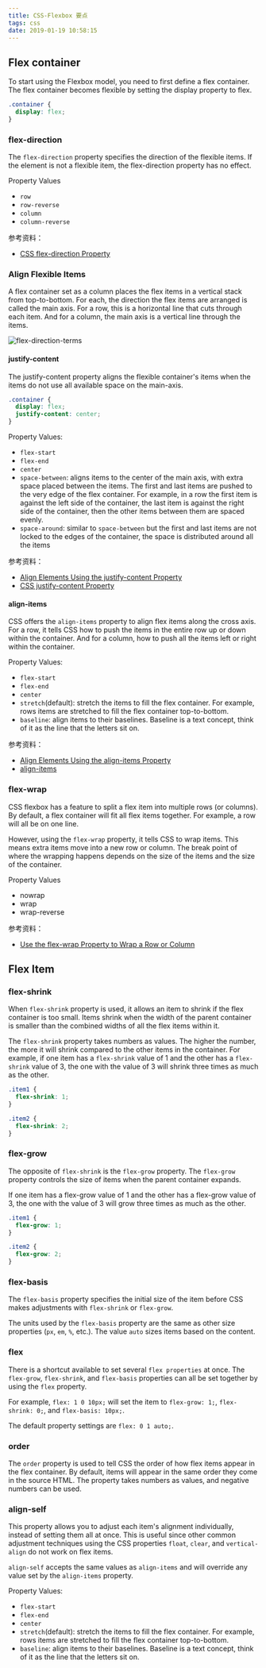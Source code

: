 ```yaml
---
title: CSS-Flexbox 要点
tags: css
date: 2019-01-19 10:58:15
---
```



## Flex container

To start using the Flexbox model, you need to first define a flex container. The flex container becomes flexible by setting the display property to flex.

```css
.container {
  display: flex;
}
```

### flex-direction

The `flex-direction` property specifies the direction of the flexible items. If the element is not a flexible item, the flex-direction property has no effect.

Property Values

- `row`
- `row-reverse`
- `column`
- `column-reverse`

参考资料：

- [CSS flex-direction Property](https://www.w3schools.com/cssref/css3_pr_flex-direction.asp)

### Align Flexible Items

A flex container set as a column places the flex items in a vertical stack from top-to-bottom. For each, the direction the flex items are arranged is called the main axis. For a row, this is a horizontal line that cuts through each item. And for a column, the main axis is a vertical line through the items.

![flex-direction-terms](https://www.w3.org/TR/css-flexbox-1/images/flex-direction-terms.svg)

#### justify-content

The justify-content property aligns the flexible container's items when the items do not use all available space on the main-axis.

```css
.container {
  display: flex;
  justify-content: center;
}
```

Property Values:

- `flex-start`
- `flex-end`
- `center`
- `space-between`: aligns items to the center of the main axis, with extra space placed between the items. The first and last items are pushed to the very edge of the flex container. For example, in a row the first item is against the left side of the container, the last item is against the right side of the container, then the other items between them are spaced evenly.
- `space-around`: similar to `space-between` but the first and last items are not locked to the edges of the container, the space is distributed around all the items

参考资料：

- [Align Elements Using the justify-content Property](https://learn.freecodecamp.org/responsive-web-design/css-flexbox/align-elements-using-the-justify-content-property/)
- [CSS justify-content Property](https://www.w3schools.com/cssref/css3_pr_justify-content.asp)

#### align-items

CSS offers the `align-items` property to align flex items along the cross axis. For a row, it tells CSS how to push the items in the entire row up or down within the container. And for a column, how to push all the items left or right within the container.

Property Values:

- `flex-start`
- `flex-end`
- `center`
- `stretch`(default): stretch the items to fill the flex container. For example, rows items are stretched to fill the flex container top-to-bottom.
- `baseline`: align items to their baselines. Baseline is a text concept, think of it as the line that the letters sit on.

参考资料：

- [Align Elements Using the align-items Property](https://learn.freecodecamp.org/responsive-web-design/css-flexbox/align-elements-using-the-align-items-property)
- [align-items](https://css-tricks.com/almanac/properties/a/align-items/)

### flex-wrap

CSS flexbox has a feature to split a flex item into multiple rows (or columns). By default, a flex container will fit all flex items together. For example, a row will all be on one line.

However, using the `flex-wrap` property, it tells CSS to wrap items. This means extra items move into a new row or column. The break point of where the wrapping happens depends on the size of the items and the size of the container.

Property Values

- nowrap
- wrap
- wrap-reverse

参考资料：

- [Use the flex-wrap Property to Wrap a Row or Column](https://learn.freecodecamp.org/responsive-web-design/css-flexbox/use-the-flex-wrap-property-to-wrap-a-row-or-column)

## Flex Item

### flex-shrink

When `flex-shrink` property is used, it allows an item to shrink if the flex container is too small. Items shrink when the width of the parent container is smaller than the combined widths of all the flex items within it.

The `flex-shrink` property takes numbers as values. The higher the number, the more it will shrink compared to the other items in the container. For example, if one item has a `flex-shrink` value of 1 and the other has a `flex-shrink` value of 3, the one with the value of 3 will shrink three times as much as the other.

```css
.item1 {
  flex-shrink: 1;
}

.item2 {
  flex-shrink: 2;
}
```

### flex-grow

The opposite of `flex-shrink` is the `flex-grow` property. The `flex-grow` property controls the size of items when the parent container expands.

If one item has a flex-grow value of 1 and the other has a flex-grow value of 3, the one with the value of 3 will grow three times as much as the other.

```css
.item1 {
  flex-grow: 1;
}

.item2 {
  flex-grow: 2;
}
```

### flex-basis

The `flex-basis` property specifies the initial size of the item before CSS makes adjustments with `flex-shrink` or `flex-grow`.

The units used by the `flex-basis` property are the same as other size properties (`px`, `em`, `%`, etc.). The value `auto` sizes items based on the content.

### flex

There is a shortcut available to set several `flex properties` at once. The `flex-grow`, `flex-shrink`, and `flex-basis` properties can all be set together by using the `flex` property.

For example, `flex: 1 0 10px;` will set the item to `flex-grow: 1;`, `flex-shrink: 0;`, and `flex-basis: 10px;`.

The default property settings are `flex: 0 1 auto;`.

### order

The `order` property is used to tell CSS the order of how flex items appear in the flex container. By default, items will appear in the same order they come in the source HTML. The property takes numbers as values, and negative numbers can be used.

### align-self

This property allows you to adjust each item's alignment individually, instead of setting them all at once. This is useful since other common adjustment techniques using the CSS properties `float`, `clear`, and `vertical-align` do not work on flex items.

`align-self` accepts the same values as `align-items` and will override any value set by the `align-items` property.

Property Values:

- `flex-start`
- `flex-end`
- `center`
- `stretch`(default): stretch the items to fill the flex container. For example, rows items are stretched to fill the flex container top-to-bottom.
- `baseline`: align items to their baselines. Baseline is a text concept, think of it as the line that the letters sit on.

